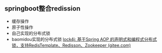 ## springboot整合redission

- 缓存操作
- 原子性操作
- 自己实现的分布式锁
- baomidou实现的分布式锁 [lock4j: 基于Spring AOP 的声明式和编程式分布式锁，支持RedisTemplate、Redisson、Zookeeper (gitee.com)](https://gitee.com/baomidou/lock4j)